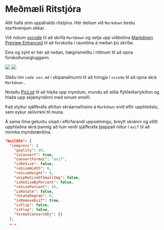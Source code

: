 # Meðmæli Ritstjóra

Allir hafa sinn uppáhalds ritstjóra. Hér deilum við `Markdown` bestu starfsvenjum okkar.

Við notum [vscode](https://code.visualstudio.com/) til að skrifa `MarkDown` og setja upp viðbótina [Markdown Preview Enhanced](https://marketplace.visualstudio.com/items?itemName=shd101wyy.markdown-preview-enhanced) til að forskoða í rauntíma á meðan þú skrifar.

Eins og sýnt er hér að neðan, hægrismelltu í ritlinum til að opna forskoðunargluggann.

![](https://p.3ti.site/1720775216.avif)
![](https://p.3ti.site/1720775043.avif)

Sláðu inn `code xxx.md` í skipanalínunni til að hringja í `vscode` til að opna skrá `Markdown` .

Notaðu [PicList](https://github.com/Kuingsmile/PicList) til að hlaða upp myndum, mundu að stilla flýtileiðarlykilinn og hlaða upp skjámyndinni með einum smelli.

Það styður sjálfkrafa afritun skráarnafnsins á `Markdown` snið eftir upphleðslu, sem eykur skilvirkni til muna.

Á sama tíma geturðu vísað í eftirfarandi uppsetningu, breytt skránni og stillt upphlaðna skrá þannig að hún verði sjálfkrafa þjappað niður í `avif` til að minnka myndstærðina.

```json
"buildIn": {
  "compress": {
    "quality": 99,
    "isConvert": true,
    "convertFormat": "avif",
    "isReSize": false,
    "reSizeWidth": 0,
    "reSizeHeight": 0,
    "skipReSizeOfSmallImg": false,
    "isReSizeByPercent": false,
    "reSizePercent": 50,
    "isRotate": false,
    "rotateDegree": 0,
    "isRemoveExif": true,
    "isFlip": false,
    "isFlop": false,
    "formatConvertObj": {}
  },
  … …
```